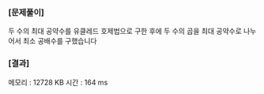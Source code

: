 ### [문제풀이]
두 수의 최대 공약수를 유클레드 호제법으로 구한 후에 두 수의 곱을 최대 공약수로 나누어서 최소 공배수를 구했습니다

### [결과]
메모리 : 12728 KB
시간 : 164 ms
